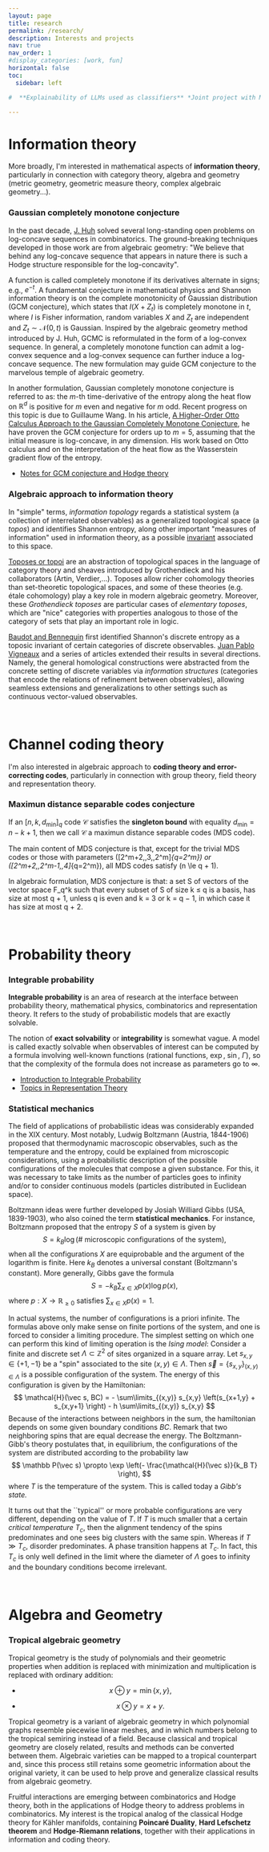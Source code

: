 ```yaml
---
layout: page
title: research
permalink: /research/
description: Interests and projects
nav: true
nav_order: 1
#display_categories: [work, fun]
horizontal: false
toc:
  sidebar: left

#  **Explainability of LLMs used as classifiers** *Joint project with Markus Marks.* We use large language models as classifiers and assign relevance scores (i.e. contributions to the prediction of the correct class) to all neurons using layer-wise relevance propagation {cite Montavon2019}, which has recently been extended to transformers {cite Achtibat2024}. The tensor of all these scores is a high dimensional object, that we reduce using the techniques in {cite Kondapaneni2024}, based on nonnegative matrix factorization (NMF) {cite Lee2000}. In {cite Kondapaneni2024}, image classifiers were applied to birds and the factors obtained by NMF (visualized directly on the input image) were aligned with expert criteria to make them interpretable. In the case of language, we aim to obtain similar interpretable clusters---not only at the input level but across all layers|postulating that more abstract concepts (e.g., criteria of textual analysis) become available at deeper levels in the network, analogous to what occurs in convolutional neural networks {cite Zeiler2014}. We are currently working on code implementation.)  

---
```


# Information theory

More broadly, I'm interested in mathematical aspects of **information theory**, particularly in connection with category theory, algebra and geometry (metric geometry, geometric measure theory, complex algebraic geometry...).

### Gaussian completely monotone conjecture

In the past decade, [J. Huh](https://web.math.princeton.edu/~huh/) solved several long-standing open problems on log-concave sequences in combinatorics. The ground-breaking techniques developed in those work are from algebraic geometry: "We believe that behind any log-concave sequence that appears in nature there is such a Hodge structure responsible for the log-concavity".

A function is called completely monotone if its derivatives alternate in signs; e.g., $e^{-t}$. A fundamental conjecture in mathematical physics and Shannon information theory is on the complete monotonicity of Gaussian distribution (GCM conjecture), which states that $I(X+Z_t)$ is completely monotone in $t$, where $I$ is Fisher information, random variables $X$ and $Z_t$ are independent and $Z_t \sim \mathcal{N}(0,t)$ is Gaussian. Inspired by the algebraic geometry method introduced by J. Huh, GCMC is reformulated in the form of a log-convex sequence. In general, a completely monotone function can admit a log-convex sequence and a log-convex sequence can further induce a log-concave sequence. The new formulation may guide GCM conjecture to the marvelous temple of algebraic geometry.

In another formulation, Gaussian completely monotone conjecture is referred to as: the $m$-th time-derivative of the entropy along the heat flow on $\mathbb{R}^d$ is positive for $m$ even and negative for $m$ odd. Recent progress on this topic is due to Guillaume Wang. In his article, [A Higher-Order Otto Calculus Approach to the Gaussian Completely Monotone Conjecture](https://ieeexplore.ieee.org/document/10979490), he have proven the GCM conjecture for orders up to $m=5$, assuming that the initial measure is log-concave, in any dimension. His work based on Otto calculus and on the interpretation of the heat flow as the Wasserstein gradient flow of the entropy.

* [Notes for GCM conjecture and Hodge theory](https://galobelwang.github.io/file/GCMC.pdf)

### Algebraic approach to information theory

In "simple" terms, *information topology* regards a statistical system (a collection of interrelated observables) as a generalized topological space (a *topos*) and identifies Shannon entropy, along other important "measures of information" used in information theory, as a possible [invariant](https://en.wikipedia.org/wiki/Invariant_(mathematics)) associated to this space. 

[Toposes or topoi](https://en.wikipedia.org/wiki/Topos) are an abstraction of topological spaces in the language of category theory and sheaves introduced by Grothendieck and his collaborators (Artin, Verdier,...). Toposes allow richer cohomology theories than set-theoretic topological spaces, and some of these theories (e.g. étale cohomology) play a key role in modern algebraic geometry. Moreover, these *Grothendieck toposes* are particular cases of *elementary toposes*, which are "nice" categories with properties analogous to those of the category of sets that play an important role in logic. 

[Baudot and Bennequin](https://www.mdpi.com/1099-4300/17/5/3253) first identified Shannon's discrete entropy as a toposic invariant of certain categories of discrete observables. [Juan Pablo Vigneaux](http://www.tac.mta.ca/tac/volumes/35/38/35-38abs.html) and a series of articles extended their results in several directions. Namely, the general homological constructions were abstracted from the concrete setting of discrete variables via  *information structures* (categories that encode the relations of refinement between observables), allowing seamless extensions and generalizations to other settings such as continuous vector-valued observables. 

<br>

# Channel coding theory

I'm also interested in algebraic approach to **coding theory and error-correcting codes**, particularly in connection with group theory, field theory and representation theory.

### Maximun distance separable codes conjecture

If an $[n, k, d_{\min}]_q$ code $\mathcal{C}$ satisfies the **singleton bound** with equality $d_{\min} = n-k+1$, then we call $\mathcal{C}$ a maximun distance separable codes (MDS code).

The main content of MDS conjecture is that, except for the trivial MDS codes or those with parameters \([2^m+2,\,3,\,2^m]_{q=2^m}\) or \([2^m+2,\,2^m-1,\,4]_{q=2^m}\), all MDS codes satisfy \(n \le q + 1\).

In algebraic formulation, MDS conjecture is that: a set S of vectors of the vector space F_q^k such that every subset of S of size k ≤ q is a basis, has size at most q + 1, unless q is even and k = 3 or k = q − 1, in which case it has size at most q + 2.

<br>

# Probability theory

### Integrable probability

**Integrable probability** is an area of research at the interface between probability theory, mathematical physics, combinatorics and representation theory. It refers to the study of probabilistic models that are exactly solvable.

The notion of **exact solvability** or **integrability** is somewhat vague. A model is called exactly solvable when observables of interest can be computed by a formula involving well-known functions (rational functions, $\exp$, $\sin$, $\Gamma$), so that the complexity of the formula does not increase as parameters go to $\infty$.

* [Introduction to Integrable Probability](https://galobelwang.github.io/file/IntegrableProbabilityIntroduction.pdf)
* [Topics in Representation Theory](https://galobelwang.github.io/file/IntegrableProbabilityRepresentation.pdf)

### Statistical mechanics

The field of applications of probabilistic ideas was considerably expanded in the XIX century. Most notably, Ludwig Boltzmann (Austria, 1844-1906) proposed that thermodynamic macroscopic observables, such as the temperature and the entropy, could be explained from microscopic considerations, using a probabilistic description of the possible configurations of the molecules that compose a given substance. For this, it was necessary to take limits as the number of particles goes to infinity and/or to consider continuous models (particles distributed in Euclidean space). 

Boltzmann ideas were further developed by Josiah Williard Gibbs (USA, 1839-1903), who also coined the term **statistical mechanics**. For instance, Boltzmann proposed that the entropy $S$ of a system is given by
$$
S=k_B \log(\#\text{ microscopic configurations of the system}),
$$
when all the configurations $X$ are equiprobable and the argument of the logarithm is finite. Here $k_B$ denotes a universal constant (Boltzmann's constant). More generally, Gibbs gave the formula
$$
S= - k_B \sum_{x\in X} p(x) \log p(x),
$$
where $p:X\to \mathbb R_{\geq 0}$ satisfies $\sum_{x\in X} p(x) = 1$. 

In actual systems, the number of configurations is a priori infinite. The formulas above only make sense on finite portions of the system, and one is forced to consider a limiting procedure. The simplest setting on which one can perform this kind of limiting operation is the *Ising model*: Consider a finite and discrete set 
$\Lambda \subset \mathbb Z^2$ of sites organized in a square array. Let $s_{x,y}\in \lbrace  +1,-1 \rbrace$ be a "spin" associated to the site $(x,y)\in \Lambda$. Then  $\vec s = \lbrace  s_{x,y} \rbrace_{(x,y)\in \Lambda}$ is a possible configuration of the system. The energy of this configuration is given by the Hamiltonian:
$$
 \mathcal{H}(\vec s, BC) = -  \sum\limits_{(x,y)} s_{x,y} \left(s_{x+1,y} + s_{x,y+1} \right) - h \sum\limits_{(x,y)} s_{x,y}
$$
Because of the interactions between neighbors in the sum, the hamiltonian depends on some given boundary conditions $BC$. Remark that two neighboring spins that are equal decrease the energy. The Boltzmann-Gibb's theory postulates that, in equilibrium, the configurations of the system are distributed according to the probability law 
$$
\mathbb P(\vec s) \propto \exp \left(- \frac{\mathcal{H}(\vec s)}{k_B T} \right),
$$
where $T$ is the temperature of the system. This is called today a *Gibb's state.* 

It turns out that the ``typical'' or more probable configurations are very different, depending on the value of $T$.  If $T$ is much smaller that a certain *critical temperature* $T_c$, then the alignment tendency of the spins predominates and one sees big clusters with the same spin. Whereas if $T\gg T_c$, disorder predominates. A phase transition happens at $T_c$. In fact, this $T_c$ is only well defined in the limit where the diameter of $\Lambda$ goes to infinity and the boundary conditions become irrelevant. 

<br>

# Algebra and Geometry

### Tropical algebraic geometry

Tropical geometry is the study of polynomials and their geometric properties when addition is replaced with minimization and multiplication is replaced with ordinary addition:

* $$
x \oplus y = \min\{x, y\},
$$

* $$
x \otimes y = x + y.
$$

Tropical geometry is a variant of algebraic geometry in which polynomial graphs resemble piecewise linear meshes, and in which numbers belong to the tropical semiring instead of a field. Because classical and tropical geometry are closely related, results and methods can be converted between them. Algebraic varieties can be mapped to a tropical counterpart and, since this process still retains some geometric information about the original variety, it can be used to help prove and generalize classical results from algebraic geometry.

Fruitful interactions are emerging between combinatorics and Hodge theory, both in the applications of Hodge theory to address problems in combinatorics. My interest is the tropical analog of the classical Hodge theory for Kähler manifolds, containing **Poincaré Duality**, **Hard Lefschetz theorem** and **Hodge-Riemann relations**, together with their applications in information and coding theory.

